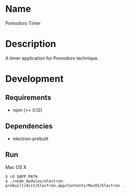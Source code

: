 # Name

Pomodoro Timer

# Description

A timer application for Pomodoro technique.

# Development

## Requirements

- npm (>= 0.12)

## Dependencies

- electron-prebuilt

## Run

Mac OS X

```console
$ cd $APP_PATH
$ ./node_modules/electron-prebuilt/dist/Electron.app/Contents/MacOS/Electron .
```
